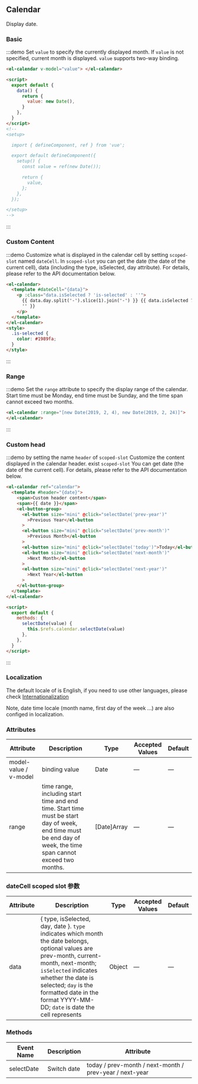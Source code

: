 ## Calendar

Display date.

### Basic

:::demo Set `value` to specify the currently displayed month. If `value` is not specified, current month is displayed. `value` supports two-way binding.

```html
<el-calendar v-model="value"> </el-calendar>

<script>
  export default {
    data() {
      return {
        value: new Date(),
      }
    },
  }
</script>
<!--
<setup>

  import { defineComponent, ref } from 'vue';

  export default defineComponent({
    setup() {
      const value = ref(new Date());

      return {
        value,
      };
    },
  });

</setup>
-->
```

:::

### Custom Content

:::demo Customize what is displayed in the calendar cell by setting `scoped-slot` named `dateCell`. In `scoped-slot` you can get the date (the date of the current cell), data (including the type, isSelected, day attribute). For details, please refer to the API documentation below.

```html
<el-calendar>
  <template #dateCell="{data}">
    <p :class="data.isSelected ? 'is-selected' : ''">
      {{ data.day.split('-').slice(1).join('-') }} {{ data.isSelected ? '✔️' :
      '' }}
    </p>
  </template>
</el-calendar>
<style>
  .is-selected {
    color: #1989fa;
  }
</style>
```

:::

### Range

:::demo Set the `range` attribute to specify the display range of the calendar. Start time must be Monday, end time must be Sunday, and the time span cannot exceed two months.

```html
<el-calendar :range="[new Date(2019, 2, 4), new Date(2019, 2, 24)]">
</el-calendar>
```

:::

### Custom head

:::demo by setting the name `header` of `scoped-slot` Customize the content displayed in the calendar header. exist `scoped-slot` You can get date (the date of the current cell). For details, please refer to the API documentation below.

```html
<el-calendar ref="calendar">
  <template #header="{date}">
    <span>Custom header content</span>
    <span>{{ date }}</span>
    <el-button-group>
      <el-button size="mini" @click="selectDate('prev-year')"
        >Previous Year</el-button
      >
      <el-button size="mini" @click="selectDate('prev-month')"
        >Previous Month</el-button
      >
      <el-button size="mini" @click="selectDate('today')">Today</el-button>
      <el-button size="mini" @click="selectDate('next-month')"
        >Next Month</el-button
      >
      <el-button size="mini" @click="selectDate('next-year')"
        >Next Year</el-button
      >
    </el-button-group>
  </template>
</el-calendar>

<script>
  export default {
    methods: {
      selectDate(value) {
        this.$refs.calendar.selectDate(value)
      },
    },
  }
</script>
```

:::

### Localization

The default locale of is English, if you need to use other languages, please check [Internationalization](#/en-US/component/i18n)

Note, date time locale (month name, first day of the week ...) are also configed in localization.

### Attributes

| Attribute             | Description                                                                                                                                                    | Type        | Accepted Values | Default |
| --------------------- | -------------------------------------------------------------------------------------------------------------------------------------------------------------- | ----------- | --------------- | ------- |
| model-value / v-model | binding value                                                                                                                                                  | Date        | —               | —       |
| range                 | time range, including start time and end time. Start time must be start day of week, end time must be end day of week, the time span cannot exceed two months. | [Date]Array | —               | —       |

### dateCell scoped slot 参数

| Attribute | Description                                                                                                                                                                                                                                                                              | Type   | Accepted Values | Default |
| --------- | ---------------------------------------------------------------------------------------------------------------------------------------------------------------------------------------------------------------------------------------------------------------------------------------- | ------ | --------------- | ------- |
| data      | { type, isSelected, day, date }. `type` indicates which month the date belongs, optional values are prev-month, current-month, next-month; `isSelected` indicates whether the date is selected; `day` is the formatted date in the format YYYY-MM-DD; `date` is date the cell represents | Object | —               | —       |

### Methods

| Event Name | Description | Attribute                                               |
| ---------- | ----------- | ------------------------------------------------------- |
| selectDate | Switch date | today / prev-month / next-month / prev-year / next-year |
